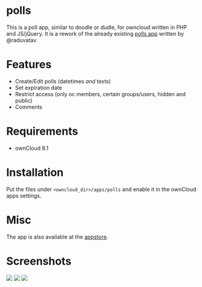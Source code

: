 polls
=====
This is a poll app, similar to doodle or dudle, for owncloud written in PHP and JS/jQuery.
It is a rework of the already existing [polls app](https://github.com/raduvatav/polls) written by @raduvatav.

Features
========
- Create/Edit polls (datetimes _and_ texts)
- Set expiration date
- Restrict access (only oc members, certain groups/users, hidden and public)
- Comments

Requirements
============
- ownCloud 8.1

Installation
============
Put the files under `<owncloud_dir>/apps/polls` and enable it in the ownCloud apps settings.

Misc
====
The app is also available at the [appstore](https://apps.owncloud.com/content/show.php/Polls?content=174671).

Screenshots
===========
![](https://github.com/v1r0x/polls/blob/master/screenshots/new-poll.png)
![](https://github.com/v1r0x/polls/blob/master/screenshots/overview.png)
![](https://github.com/v1r0x/polls/blob/master/screenshots/vote.png)
